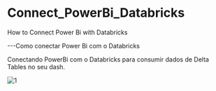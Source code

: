 # Connect_PowerBi_Databricks
How to Connect Power Bi with Databricks

---Como conectar Power Bi com o Databricks

Conectando PowerBi com o Databricks para consumir dados de Delta Tables no seu dash. 

![1](https://github.com/gabrielabrag/Connect_PowerBi_Databricks/assets/108342265/bdfc15c7-aa55-4361-9a42-9a488b788d7c)


